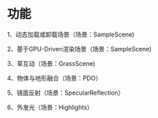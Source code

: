 # 功能 #

1、动态加载或卸载场景（场景：SampleScene)

2、基于GPU-Driven渲染场景（场景：SampleScene)

3、草互动（场景：GrassScene)

4、物体与地形融合（场景：PDO）

5、镜面反射（场景：SpecularReflection）

6、外发光（场景：Highlights）
